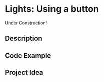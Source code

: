 # Lights:   Using a button

<!-- Write here -->

Under Construction!

## Description

<!-- Write here -->

## Code Example

<!-- Write here -->

## Project Idea

<!-- Write here -->
